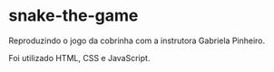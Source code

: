 # snake-the-game
Reproduzindo o jogo da cobrinha com a instrutora Gabriela Pinheiro.

Foi utilizado HTML, CSS e JavaScript.